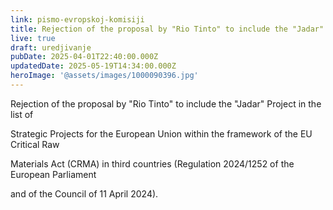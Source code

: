 ```yaml
---
link: pismo-evropskoj-komisiji
title: Rejection of the proposal by "Rio Tinto" to include the "Jadar" Project in the list of Strategic Projects for the European Union within the framework of the EU Critical Raw Materials Act (CRMA) in third countries (Regulation 2024/1252 of the European Parliament and of the Council of 11 April 2024).
live: true
draft: uredjivanje
pubDate: 2025-04-01T22:40:00.000Z
updatedDate: 2025-05-19T14:34:00.000Z
heroImage: '@assets/images/1000090396.jpg'
---
```

Rejection of the proposal by "Rio Tinto" to include the "Jadar" Project in the list of

Strategic Projects for the European Union within the framework of the EU Critical Raw

Materials Act (CRMA) in third countries (Regulation 2024/1252 of the European Parliament

and of the Council of 11 April 2024).
